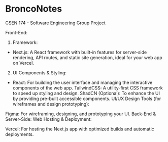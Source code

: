 # BroncoNotes
CSEN 174 - Software Engineering Group Project

Front-End:
1) Framework:

* Next.js: A React framework with built-in features for server-side rendering, API routes, and static site generation, ideal for your web app on Vercel.

2) UI Components & Styling:

* React: For building the user interface and managing the interactive components of the web app.
TailwindCSS: A utility-first CSS framework to speed up styling and design.
ShadCN (Optional): To enhance the UI by providing pre-built accessible components.
UI/UX Design Tools (for wireframes and design prototyping):

Figma: For wireframing, designing, and prototyping your UI.
Back-End & Server-Side:
Web Hosting & Deployment:

Vercel: For hosting the Next.js app with optimized builds and automatic deployments.
